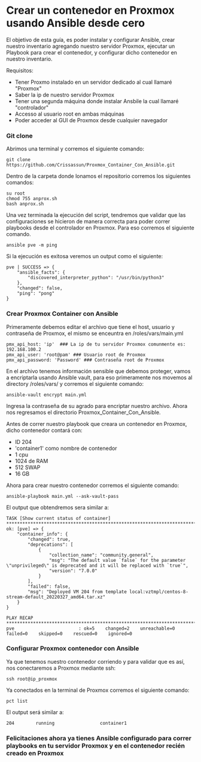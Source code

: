# Crear un contenedor en Proxmox usando Ansible desde cero

El objetivo de esta guía, es poder instalar y configurar Ansible, crear nuestro inventario agregando nuestro servidor Proxmox, ejecutar un Playbook para crear el contenedor, y configurar dicho contenedor en nuestro inventario.

Requisitos:

- Tener Proxmo instalado en un servidor dedicado al cual llamaré "Proxmox"
- Saber la ip de nuestro servidor Proxmox
- Tener una segunda máquina donde instalar Ansbile la cual llamaré "controlador"
- Accesso al usuario root en ambas máquinas
- Poder acceder al GUI de Proxmox desde cualquier navegador

### Git clone

Abrimos una terminal y corremos el siguiente comando:
```
git clone https://github.com/Crissassun/Proxmox_Container_Con_Ansible.git
```
Dentro de la carpeta donde lonamos el repositorio corremos los siguientes comandos:
```
su root
chmod 755 anprox.sh
bash anprox.sh
```

Una vez terminada la ejecución del script, tendremos que validar que las configuraciones se hicieron de manera correcta para poder correr playbooks desde el controlador en Proxmox. Para eso corremos el siguiente comando.

```
ansible pve -m ping
```

Si la ejecución es exitosa veremos un output como el siguiente:

```
pve | SUCCESS => {
    "ansible_facts": {
        "discovered_interpreter_python": "/usr/bin/python3"
    },
    "changed": false,
    "ping": "pong"
}

```

### Crear Proxmox Container con Ansible

Primeramente debemos editar el archivo que tiene el host, usuario y contraseña de Proxmox, el mismo se enceuntra en /roles/vars/main.yml

```
pmx_api_host: 'ip'  ### La ip de tu servidor Proxmox comunmente es: 192.168.100.2
pmx_api_user: 'root@pam' ### Usuario root de Proxmox
pmx_api_password: 'Password' ### Contraseña root de Proxmox
```

En el archivo tenemos información sensible que debemos proteger, vamos a encriptarla usando Ansible vault, para eso primeramente nos movemos al directory /roles/vars/ y corremos el siguiente comando:

```
ansible-vault encrypt main.yml
```
Ingresa la contraseña de su agrado para encriptar nuestro archivo. Ahora nos regresamos el directorio Proxmox_Container_Con_Ansible.


Antes de correr nuestro playbook que creara un contenedor en Proxmox, dicho contenedor contará con:

- ID 204
- 'container1' como nombre de contenedor
- 1 cpu
- 1024 de RAM
- 512 SWAP
- 16 GB 

Ahora para crear nuestro contenedor corremos el siguiente comando:

```
ansible-playbook main.yml --ask-vault-pass 
```

El output que obtendremos sera similar a:

```
TASK [Show current status of container] **************************************************************************************************************************************************************************************************************************************************************************************
ok: [pve] => {
    "container_info": {
        "changed": true,
        "deprecations": [
            {
                "collection_name": "community.general",
                "msg": "The default value `false` for the parameter \"unprivileged\" is deprecated and it will be replaced with `true`",
                "version": "7.0.0"
            }
        ],
        "failed": false,
        "msg": "Deployed VM 204 from template local:vztmpl/centos-8-stream-default_20220327_amd64.tar.xz"
    }
}

PLAY RECAP *******************************************************************************************************************************************************************************************************************************************************************************************************************
pve                        : ok=5    changed=2    unreachable=0    failed=0    skipped=0    rescued=0    ignored=0

```


### Configurar Proxmox contenedor con Ansible

Ya que tenemos nuestro contenedor corriendo y para validar que es así, nos conectaremos a Proxmox mediante ssh:

```
ssh root@ip_proxmox
```

Ya conectados en la terminal de Proxmox corremos el siguiente comando:

```
pct list
```

El output será similar a:

```
204        running                 container1
```



### Felicitaciones ahora ya tienes Ansible configurado para correr playbooks en tu servidor Proxmox y en el contenedor recién creado en Proxmox
